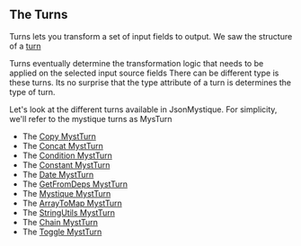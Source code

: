## The Turns

Turns lets you transform a set of input fields to output.
We saw the structure of a [turn](https://github.com/balajeetm/json-mystique/wiki/Attribute-Turn)

Turns eventually determine the transformation logic that needs to be applied on the selected input source fields
There can be different type is these turns. Its no surprise that the type attribute of a turn is determines the type of turn.

Let's look at the different turns available in JsonMystique. For simplicity, we'll refer to the mystique turns as MysTurn
* The [Copy MystTurn](https://github.com/balajeetm/json-mystique/wiki/MystTurn-Copy)
* The [Concat MystTurn](https://github.com/balajeetm/json-mystique/wiki/MystTurn-Concat)
* The [Condition MystTurn](https://github.com/balajeetm/json-mystique/wiki/MystTurn-Condition)
* The [Constant MystTurn](https://github.com/balajeetm/json-mystique/wiki/MystTurn-Constant)
* The [Date MystTurn](https://github.com/balajeetm/json-mystique/wiki/MystTurn-Date)
* The [GetFromDeps MystTurn](https://github.com/balajeetm/json-mystique/wiki/MystTurn-GetFromDeps)
* The [Mystique MystTurn](https://github.com/balajeetm/json-mystique/wiki/MystTurn-Mystique)
* The [ArrayToMap MystTurn](https://github.com/balajeetm/json-mystique/wiki/MystTurn-ArrayToMap)
* The [StringUtils MystTurn](https://github.com/balajeetm/json-mystique/wiki/MystTurn-StringUtils)
* The [Chain MystTurn](https://github.com/balajeetm/json-mystique/wiki/MystTurn-Chain)
* The [Toggle MystTurn](https://github.com/balajeetm/json-mystique/wiki/MystTurn-Toggle)
